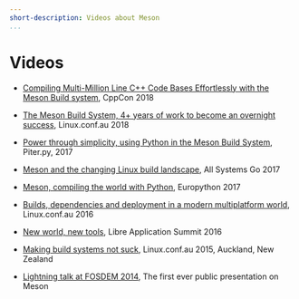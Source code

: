 ```yaml
---
short-description: Videos about Meson
...
```


# Videos

 - [Compiling Multi-Million Line C++ Code Bases Effortlessly with the
   Meson Build system](https://www.youtube.com/watch?v=SCZLnopmYBM),
   CppCon 2018

 - [The Meson Build System, 4+ years of work to become an overnight
   success](https://www.youtube.com/watch?v=gHdTzdXkhRY), Linux.conf.au 2018

 - [Power through simplicity, using Python in the Meson Build
   System](https://youtu.be/3jF3oVsjIEM), Piter.py, 2017

 - [Meson and the changing Linux build
   landscape](https://media.ccc.de/v/ASG2017-111-meson_and_the_changing_linux_build_landscape),
   All Systems Go 2017

 - [Meson, compiling the world with
   Python](https://www.youtube.com/watch?v=sEO4DC8hm34), Europython
   2017

 - [Builds, dependencies and deployment in a modern multiplatform
   world](https://www.youtube.com/embed/CTJtKtQ8R5k), Linux.conf.au
   2016

 - [New world, new tools](https://www.youtube.com/embed/0-gx1qU2pPo),
   Libre Application Summit 2016

 - [Making build systems not
   suck](https://www.youtube.com/embed/KPi0AuVpxLI), Linux.conf.au
   2015, Auckland, New Zealand

 - [Lightning talk at FOSDEM
   2014](http://mirror.onet.pl/pub/mirrors/video.fosdem.org/2014/H2215_Ferrer/Sunday/Introducing_the_Meson_build_system.webm),
   The first ever public presentation on Meson
